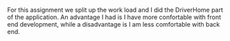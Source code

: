 For this assignment we split up the work load and I did the DriverHome part of the application.
An advantage I had is I have more confortable with front end development, while a disadvantage is I am less comfortable with back end. 